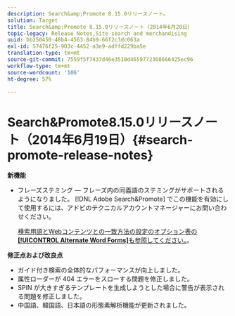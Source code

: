```yaml
---
description: Search&amp;Promote 8.15.0リリースノート。
solution: Target
title: Search&amp;Promote 8.15.0リリースノート（2014年6月20日）
topic-legacy: Release Notes,Site search and merchandising
uuid: bb250450-48b4-4563-84b9-66f2c3dc063a
exl-id: 57476f25-903c-4452-a3e9-adffd229ba5e
translation-type: tm+mt
source-git-commit: 7559f5f7437d46e3510d4659772308666425ec96
workflow-type: tm+mt
source-wordcount: '106'
ht-degree: 57%

---
```


# Search&amp;Promote8.15.0リリースノート（2014年6月19日）{#search-promote-release-notes}

**新機能**

* フレーズステミング — フレーズ内の同義語のステミングがサポートされるようになりました。  [!DNL Adobe Search&Promote] でこの機能を有効にして使用するには、アドビのテクニカルアカウントマネージャーにお問い合わせください。

   [検索用語とWebコンテンツとの一致方法の設定のオプション表の&#x200B;**[!UICONTROL Alternate Word Forms]**&#x200B;も参照してください。](../c-about-linguistics-menu/c-about-words-and-language.md#task_351A9144A51F4B41923BDBACDEF3B616)。

**修正点および改良点**

* ガイド付き検索の全体的なパフォーマンスが向上しました。
* 属性ローダーが 404 エラーをスローする問題を修正しました。
* SPIN が大きすぎるテンプレートを生成しようとした場合に警告が表示される問題を修正しました。
* 中国語、韓国語、日本語の形態素解析機能が更新されました。
